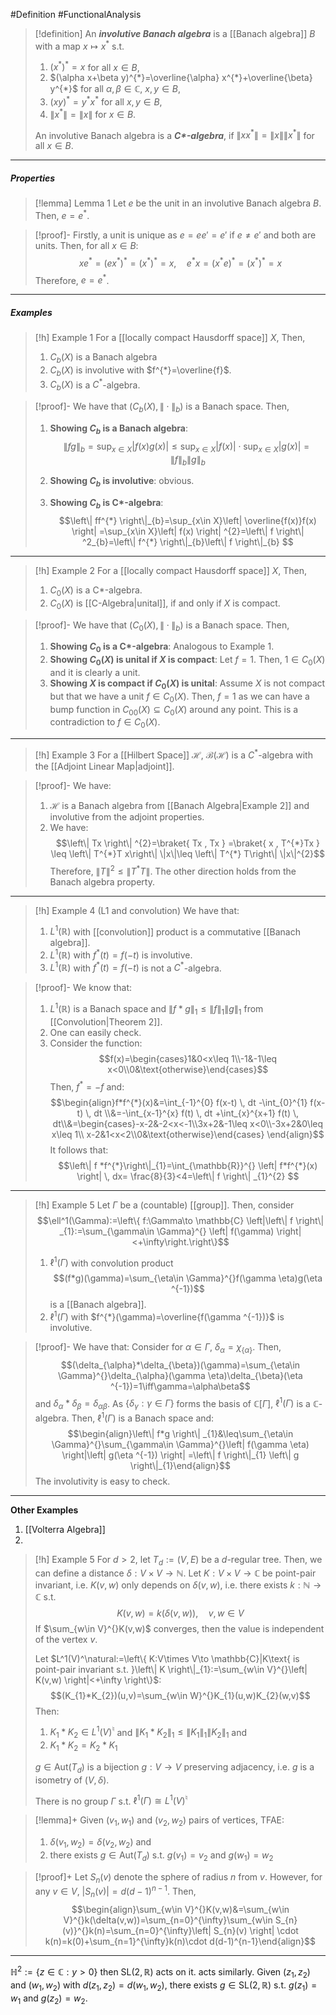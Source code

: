 #Definition #FunctionalAnalysis 

> [!definition]
> An ***involutive Banach algebra*** is a [[Banach algebra]] $B$ with a map $x\mapsto x^{*}$ s.t. 
> 1. $(x^{*})^{*}=x$ for all $x\in B$,
> 2. $(\alpha x+\beta y)^{*}=\overline{\alpha} x^{*}+\overline{\beta} y^{*}$ for all $\alpha,\beta\in \mathbb{C}$, $x,y\in B$,
> 3. $(xy)^{*}=y^{*}x^{*}$ for all $x,y\in B$,
> 4. $\left\| x^{*} \right\|=\|x\|$ for $x\in B$.
>
> An involutive Banach algebra is a ***C\*-algebra***, if $\left\| xx^{*} \right\|=\|x\|\|x^{*}\|$ for all $x\in B$.
---
##### Properties
> [!lemma] Lemma 1
> Let $e$ be the unit in an involutive Banach algebra $B$. Then, $e=e^{*}$.

> [!proof]-
> Firstly, a unit is unique as $e=e e'=e'$ if $e\neq e'$ and both are units. Then, for all $x\in B$:$$xe^{*}=(ex^{*})^{*}=(x^{*})^{*}=x,\quad e^{*}x=(x^{*}e)^{*}=(x^{*})^{*}=x$$
> Therefore, $e=e^{*}$.
> 
---
##### Examples
> [!h] Example 1
> For a [[locally compact Hausdorff space]] $X$, Then, 
> 1. $C_{b}(X)$ is a Banach algebra
> 2. $C_{b}(X)$ is involutive with $f^{*}=\overline{f}$.
> 3. $C_{b}(X)$ is a $C^{*}$-algebra.

> [!proof]-
> We have that $(C_{b}(X),\|\cdot\|_{b})$ is a Banach space. Then, 
> 1. **Showing $C_{b}$ is a Banach algebra**: 
> 	$$\left\| fg \right\| _{b}=\sup_{x\in X}\left| f(x)g(x) \right| \leq\sup_{x\in X}\left| f(x) \right| \cdot \sup_{x\in X}\left| g(x) \right| =\left\| f \right\| _{b}\left\| g \right\| _{b}$$
> 2. **Showing $C_{b}$ is involutive**: obvious.
> 	
> 3. **Showing $C_{b}$ is C\*-algebra**:$$\left\| ff^{*} \right\|_{b}=\sup_{x\in X}\left| \overline{f(x)}f(x) \right| =\sup_{x\in X}\left| f(x) \right| ^{2}=\left\| f \right\| ^2_{b}=\left\| f^{*} \right\|_{b}\left\| f \right\|_{b} $$
---
> [!h] Example 2
> For a [[locally compact Hausdorff space]] $X$, Then, 
> 1. $C_{0}(X)$ is a C*-algebra.
> 2. $C_{0}(X)$ is [[C-Algebra|unital]], if and only if $X$ is compact.

> [!proof]-
> We have that $(C_{0}(X),\|\cdot\|_{b})$ is a Banach space. Then, 
> 1. **Showing $C_{0}$ is a C\*-algebra**: 
> 	Analogous to Example 1. 
> 2. **Showing $C_{0}(X)$ is unital if $X$ is compact**:
>    Let $f=1$. Then, $1\in C_{0}(X)$ and it is clearly a unit.
> 3. **Showing $X$ is compact if $C_{0}(X)$ is unital**:
> 	Assume $X$ is not compact but that we have a unit $f\in C_{0}(X)$. Then, $f=1$ as we can have a bump function in $C_{00}(X)\subseteq C_{0}(X)$ around any point. This is a contradiction to $f\in C_{0}(X)$. 
---
> [!h] Example 3
> For a [[Hilbert Space]] $\mathcal{H}$,  $\mathcal{B}(\mathcal{H})$ is a $C^{*}$-algebra with the [[Adjoint Linear Map|adjoint]].

> [!proof]-
> We have: 
> 1. $\mathcal{H}$ is a Banach algebra from [[Banach Algebra|Example 2]] and involutive from the adjoint properties.
> 2. We have: $$\left\| Tx \right\| ^{2}=\braket{ Tx , Tx } =\braket{ x , T^{*}Tx } \leq \left\| T^{*}T x\right\| \|x\|\leq \left\| T^{*} T\right\| \|x\|^{2}$$Therefore, $\left\| T \right\|^{2}\leq \left\| T^{*}T \right\|$. The other direction holds from the Banach algebra property.
---
> [!h] Example 4 (L1 and convolution)
> We have that:
> 1. $L^1(\mathbb{R})$ with [[convolution]] product is a commutative [[Banach algebra]].
> 2. $L^1(\mathbb{R})$ with $f^{*}(t)=f(-t)$ is involutive.
> 3. $L^1(\mathbb{R})$ with $f^{*}(t)=f(-t)$ is not a $C^{*}$-algebra.

> [!proof]-
> We know that:
> 1. $L^1(\mathbb{R})$ is a Banach space and $\left\| f*g \right\|_{1}\leq \left\| f \right\|_{1}\left\| g \right\|_{1}$ from [[Convolution|Theorem 2]].
> 2. One can easily check.
> 3. Consider the function: $$f(x)=\begin{cases}1&0<x\leq 1\\-1&-1\leq x<0\\0&\text{otherwise}\end{cases}$$Then, $f^{*}=-f$ and: 
$$\begin{align}f*f^{*}(x)&=\int_{-1}^{0} f(x-t) \, dt -\int_{0}^{1} f(x-t) \, dt \\&=-\int_{x-1}^{x} f(t) \, dt +\int_{x}^{x+1} f(t) \, dt\\&=\begin{cases}-x-2&-2<x<-1\\3x+2&-1\leq x<0\\-3x+2&0\leq x\leq 1\\ x-2&1<x<2\\0&\text{otherwise}\end{cases} \end{align}$$It follows that: $$\left\| f *f^{*}\right\|_{1}=\int_{\mathbb{R}}^{} \left| f*f^{*}(x) \right|  \, dx= \frac{8}{3}<4=\left\| f \right\| _{1}^{2}  $$

---
> [!h] Example 5
> Let $\Gamma$ be a (countable) [[group]]. Then, consider $$\ell^1(\Gamma):=\left\{  f:\Gamma\to \mathbb{C} \left|\left\| f \right\| _{1}:=\sum_{\gamma\in \Gamma}^{} \left| f(\gamma) \right| <+\infty\right.\right\}$$
> 1. $\ell^1(\Gamma)$ with convolution product $$(f*g)(\gamma)=\sum_{\eta\in \Gamma}^{}f(\gamma \eta)g(\eta ^{-1})$$is a [[Banach algebra]].
> 2. $\ell^1(\Gamma)$ with $f^{*}(\gamma)=\overline{f(\gamma ^{-1})}$ is involutive.

> [!proof]-
> We have that:
> Consider for $\alpha\in \Gamma$, $\delta_{\alpha}=\chi_{\{ \alpha \}}$. Then, $$(\delta_{\alpha}*\delta_{\beta})(\gamma)=\sum_{\eta\in \Gamma}^{}\delta_{\alpha}(\gamma \eta)\delta_{\beta}(\eta ^{-1})=1\iff\gamma=\alpha\beta$$and $\delta_{\alpha}*\delta_{\beta}=\delta_{\alpha\beta}$. As $\{ \delta_{\gamma}:\gamma\in \Gamma \}$ forms the basis of $\mathbb{C}[\Gamma]$, $\ell^1(\Gamma)$ is a $\mathbb{C}$-algebra. Then, $\ell^1(\Gamma)$ is a Banach space and:
> $$\begin{align}\left\| f*g \right\| _{1}&\leq\sum_{\eta\in \Gamma}^{}\sum_{\gamma\in \Gamma}^{}\left| f(\gamma \eta) \right|\left| g(\eta ^{-1}) \right|   =\left\| f \right\|_{1} \left\| g \right\|_{1}\end{align}$$
> The involutivity is easy to check.
---
**Other Examples**
1. [[Volterra Algebra]]
2. 
> [!h] Example 5
> For $d>2$, let $T_{d}:=(V,E)$ be a $d$-regular tree. Then, we can define a distance $\delta:V\times V\to \mathbb{N}$. Let $K:V\times V\to \mathbb{C}$ be point-pair invariant, i.e. $K(v,w)$ only depends on $\delta(v,w)$, i.e. there exists $k:\mathbb{N}\to \mathbb{C}$ s.t. $$K(v,w)=k(\delta(v,w)),\quad v,w\in V$$
> If $\sum_{w\in V}^{}K(v,w)$ converges, then the value is independent of the vertex $v$. 
> 
> Let $L^1(V)^\natural:=\left\{  K:V\times V\to \mathbb{C}|K\text{ is point-pair invariant s.t. }\left\| K \right\|_{1}:=\sum_{w\in V}^{}\left| K(v,w) \right|<+\infty   \right\}$: $$(K_{1}*K_{2})(u,v)=\sum_{w\in W}^{}K_{1}(u,w)K_{2}(w,v)$$
> Then:
> 1. $K_{1}*K_{2}\in L^1(V)^{\natural}$ and $\left\| K_{1}*K_{2} \right\|_{1}\leq \left\| K_{1} \right\|_{1}\left\| K_{2} \right\|_{1}$ and
> 2. $K_{1}*K_{2}=K_{2}*K_{1}$
>    
> $g\in\text{Aut}(T_{d})$ is a bijection $g:V\to V$ preserving adjacency, i.e. $g$ is a isometry of $(V,\delta)$. 
> 
> There is no group $\Gamma$ s.t. $\ell^1(\Gamma)\cong L^1(V)^\natural$

> [!lemma]+
> Given $(v_{1},w_{1})$ and $(v_{2},w_{2})$ pairs of vertices, TFAE:
> 1. $\delta(v_{1},w_{2})=\delta(v_{2},w_{2})$ and
> 2. there exists $g\in \text{Aut}(T_{d})$ s.t. $g(v_{1})=v_{2}$ and $g(w_{1})=w_{2}$

> [!proof]+
> Let $S_{n}(v)$ denote the sphere of radius $n$ from $v$. However, for any $v\in V$, $\left| S_{n}(v) \right|=d(d-1)^{n-1}$. Then, $$\begin{align}\sum_{w\in V}^{}K(v,w)&=\sum_{w\in V}^{}k(\delta(v,w))=\sum_{n=0}^{\infty}\sum_{w\in S_{n}(v)}^{}k(n)=\sum_{n=0}^{\infty}\left| S_{n}(v) \right| \cdot k(n)=k(0)+\sum_{n=1}^{\infty}k(n)\cdot d(d-1)^{n-1}\end{align}$$
---
$\mathbb{H}^2:=\{ z\in \mathbb{C}: y>0 \}$ then $\text{SL}(2,\mathbb{R})$ acts on it. acts similarly. Given $(z_{1},z_{2})$ and $(w_{1},w_{2})$ with $d(z_{1},z_{2})=d(w_{1},w_{2})$, there exists $g\in \text{SL}(2,\mathbb{R})$ s.t. $g(z_{1})=w_{1}$ and $g(z_{2})=w_{2}$.
